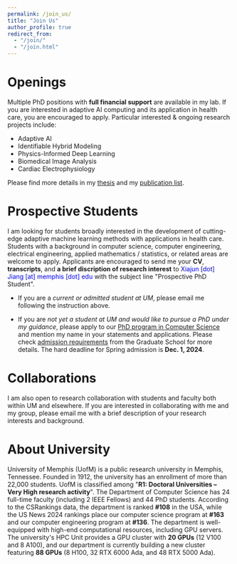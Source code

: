 ```yaml
---
permalink: /join_us/
title: "Join Us"
author_profile: true
redirect_from: 
  - "/join/"
  - "/join.html"
---
```


Openings
======
Multiple PhD positions with **full financial support** are available in my lab. If you are interested in adaptive AI computing and its application in health care, you are encouraged to apply. Particular interested & ongoing research projects include:
* Adaptive AI
* Identifiable Hybrid Modeling
* Physics-Informed Deep Learning
* Biomedical Image Analysis
* Cardiac Electrophysiology

Please find more details in my [thesis](https://repository.rit.edu/cgi/viewcontent.cgi?article=12864&context=theses) and my [publication list](https://john-x-jiang.github.io/publications/).

Prospective Students
======

I am looking for students broadly interested in the development of cutting-edge adaptive machine learning methods with applications in health care. Students with a background in computer science, computer engineering, electrical engineering, applied mathematics / statistics, or related areas are welcome to apply. Applicants are encouraged to send me your **CV**, **transcripts**, and **a brief discription of research interest** to <font style="color:blue">Xiajun [dot] Jiang [at] memphis [dot] edu</font> with the subject line "Prospective PhD Student".

* If you are a *current or admitted student at UM*, please email me following the instruction above.

* If you are *not yet a student at UM and would like to pursue a PhD under my guidance*, please apply to our [PhD program in Computer Science](https://www.memphis.edu/cs/about/index.php) and mention my name in your statements and applications. Please check [admission requirements](https://www.memphis.edu/cs/future_students/graduate.php) from the Graduate School for more details. The hard deadline for Spring admission is **Dec. 1, 2024**. 


Collaborations
======
I am also open to research collaboration with students and faculty both within UM and elsewhere. If you are interested in collaborating with me and my group, please email me with a brief description of your research interests and background.


About University
======

University of Memphis (UofM) is a public research university in Memphis, Tennessee. Founded in 1912, the university has an enrollment of more than 22,000 students. UofM is classified among "**R1: Doctoral Universities – Very High research activity**". The Department of Computer Science has 24 full-time faculty (including 2 IEEE Fellows) and 44 PhD students. According to the CSRankings data, the department is ranked **#108** in the USA, while the US News 2024 rankings place our computer science program at **#163** and our computer engineering program at **#136**. The department is well-equipped with high-end computational resources, including GPU servers. The university's HPC Unit provides a GPU cluster with **20 GPUs** (12 V100 and 8 A100), and our department is currently building a new cluster featuring **88 GPUs** (8 H100, 32 RTX 6000 Ada, and 48 RTX 5000 Ada).
